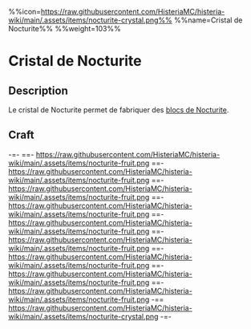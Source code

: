 %%icon=https://raw.githubusercontent.com/HisteriaMC/histeria-wiki/main/.assets/items/nocturite-crystal.png%%
%%name=Cristal de Nocturite%%
%%weight=103%%

# Cristal de Nocturite

## Description
Le cristal de Nocturite permet de fabriquer des [blocs de Nocturite](https://histeria.fr/wiki/ressources/nocturite-block).

## Craft
-=-
 ==- https://raw.githubusercontent.com/HisteriaMC/histeria-wiki/main/.assets/items/nocturite-fruit.png
 ==- https://raw.githubusercontent.com/HisteriaMC/histeria-wiki/main/.assets/items/nocturite-fruit.png
 ==- https://raw.githubusercontent.com/HisteriaMC/histeria-wiki/main/.assets/items/nocturite-fruit.png
 ==- https://raw.githubusercontent.com/HisteriaMC/histeria-wiki/main/.assets/items/nocturite-fruit.png
 ==- https://raw.githubusercontent.com/HisteriaMC/histeria-wiki/main/.assets/items/nocturite-fruit.png
 ==- https://raw.githubusercontent.com/HisteriaMC/histeria-wiki/main/.assets/items/nocturite-fruit.png
 ==- https://raw.githubusercontent.com/HisteriaMC/histeria-wiki/main/.assets/items/nocturite-fruit.png
 ==- https://raw.githubusercontent.com/HisteriaMC/histeria-wiki/main/.assets/items/nocturite-fruit.png
 ==- https://raw.githubusercontent.com/HisteriaMC/histeria-wiki/main/.assets/items/nocturite-fruit.png
 -== https://raw.githubusercontent.com/HisteriaMC/histeria-wiki/main/.assets/items/nocturite-crystal.png
-=-

